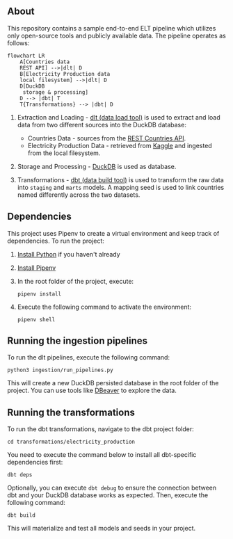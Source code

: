 ## About

This repository contains a sample end-to-end ELT pipeline which utilizes only open-source tools and publicly available data. The pipeline operates as follows:

```mermaid
flowchart LR
    A[Countries data 
    REST API] -->|dlt| D
    B[Electricity Production data 
    local filesystem] -->|dlt| D
    D[DuckDB 
     storage & processing]
    D --> |dbt| T
    T{Transformations} --> |dbt| D
```

1. Extraction and Loading - [dlt (data load tool)](https://dlthub.com/) is used to extract and load data from two different sources into the DuckDB database:
    - Countries Data - sources from the [REST Countries API](https://restcountries.com/).
    - Electricity Production Data - retrieved from [Kaggle](https://www.kaggle.com/datasets/ccanb23/iea-monthly-electricity-statistics/data) and ingested from the local filesystem.

2. Storage and Processing - [DuckDB](https://duckdb.org/) is used as database.

3. Transformations - [dbt (data build tool)](https://www.getdbt.com/) is used to transform the raw data into `staging` and `marts` models. A mapping seed is used to link countries named differently across the two datasets.

## Dependencies

This project uses Pipenv to create a virtual environment and keep track of dependencies. To run the project:

1. [Install Python](https://www.python.org/downloads/) if you haven't already
2. [Install Pipenv](https://pipenv.pypa.io/en/latest/installation.html)
3. In the root folder of the project, execute:

    ```pipenv install```

4. Execute the following command to activate the environment:

    ```pipenv shell```

## Running the ingestion pipelines

To run the dlt pipelines, execute the following command:

```python3 ingestion/run_pipelines.py```

This will create a new DuckDB persisted database in the root folder of the project. You can use tools like [DBeaver](https://dbeaver.io/download/) to explore the data.

## Running the transformations

To run the dbt transformations, navigate to the dbt project folder:

```cd transformations/electricity_production```

You need to execute the command below to install all dbt-specific dependencies first:

```dbt deps```

Optionally, you can execute `dbt debug` to ensure the connection between dbt and your DuckDB database works as expected. Then, execute the following command:

```dbt build```

This will materialize and test all models and seeds in your project.
